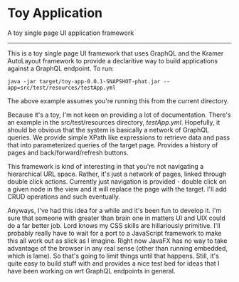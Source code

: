 # Toy Application

A toy single page UI application framework
___

This is a toy single page UI framework that uses GraphQL and the Kramer AutoLayout framework to provide a declaritive way to build applications against a GraphQL endpoint.  To run:

    java -jar target/toy-app-0.0.1-SNAPSHOT-phat.jar --app=src/test/resources/testApp.yml
    
The above example assumes you're running this from the current directory.

Because it's a toy, I'm not keen on providing a lot of documentation.  There's an example in the src/test/resources directory, _testApp.yml_.  Hopefully, it should be obvious that the system is basically a network of GraphQL queries.  We provide simple XPath like expressions to retrieve data and pass that into parameterized queries of the target page.  Provides a history of pages and back/forward/refresh buttons.

This framework is kind of interesting in that you're not navigating a hierarchical URL space.  Rather, it's just a network of pages, linked through double click actions.  Currently just navigation is provided - double click on a given node in the view and it will replace the page with the target.  I'll add CRUD operations and such eventually.

Anyways, I've had this idea for a while and it's been fun to develop it.  I'm sure that someone with greater than brain one in matters UI and UIX could do a far better job.  Lord knows my CSS skills are hillariously primitive.  I'll probably really have to wait for a port to a JavaScript framework to make this all work out as slick as I imagine.  Right now JavaFX has no way to take advantage of the browser in any real sense (other than running embedded, which is lame).  So that's going to limit things until that happens.  Still, it's quite easy to build stuff with and provides a nice test bed for ideas that I have been working on wrt GraphQL endpoints in general.


